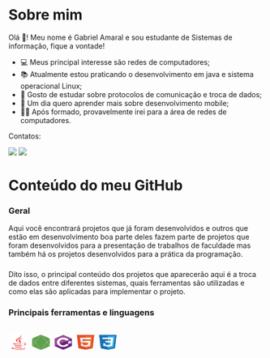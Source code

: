 # Sobre mim
Olá 👋! Meu nome é Gabriel Amaral e sou estudante de Sistemas de informação, fique a vontade!
- 💻 Meus principal interesse são redes de computadores;
- 📚 Atualmente estou praticando o desenvolvimento em java e sistema operacional Linux;
- 📡 Gosto de estudar sobre protocolos de comunicação e troca de dados;
- 📱 Um dia quero aprender mais sobre desenvolvimento mobile;
- 👨‍🎓 Após formado, provavelmente irei para a área de redes de computadores.

Contatos:     
<div> 
  <a href = "mailto:importante.gabrielamaral@gmail.com"><img src="https://img.shields.io/badge/-Gmail-%23333?style=for-the-badge&logo=gmail&logoColor=white" target="_blank"></a>
  <a href="https://www.linkedin.com/in/gabriel-amaral-25469922b" target="_blank"><img src="https://img.shields.io/badge/-LinkedIn-%230077B5?style=for-the-badge&logo=linkedin&logoColor=white" target="_blank"></a> 
  
</div>


# Conteúdo do meu GitHub
### Geral
Aqui você encontrará projetos que já foram desenvolvidos e outros que estão em desenvolvimento boa parte deles fazem parte de projetos que foram desenvolvidos para a presentação de trabalhos de faculdade mas também há os projetos desenvolvidos para a prática da programação.
###
Dito isso, o principal conteúdo dos projetos que aparecerão aqui é a troca de dados entre diferentes sistemas, quais ferramentas são utilizadas e como elas são aplicadas para implementar o projeto.


  
  ### Principais ferramentas e linguagens
<div style="display: inline_block"><br>
  <img align="center" alt="gab-Java" height="30" width="40" src="https://raw.githubusercontent.com/devicons/devicon/master/icons/java/java-plain.svg">
  <img align="center" alt="gab-Node" height="30" width="40" src="https://raw.githubusercontent.com/devicons/devicon/master/icons/nodejs/nodejs-plain.svg">
  <img align="center" alt="gab-Csharp" height="30" width="40" src="https://raw.githubusercontent.com/devicons/devicon/master/icons/csharp/csharp-original.svg">
  <img align="center" alt="gab-HTML" height="30" width="40" src="https://raw.githubusercontent.com/devicons/devicon/master/icons/html5/html5-original.svg">
  <img align="center" alt="gab-CSS" height="30" width="40" src="https://raw.githubusercontent.com/devicons/devicon/master/icons/css3/css3-original.svg">
</div>
  
